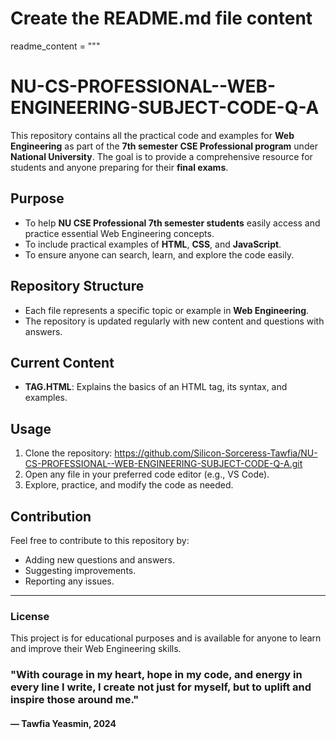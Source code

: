 # Create the README.md file content
readme_content = """
# NU-CS-PROFESSIONAL--WEB-ENGINEERING-SUBJECT-CODE-Q-A

This repository contains all the practical code and examples for **Web Engineering** as part of the **7th semester CSE Professional program** under **National University**. The goal is to provide a comprehensive resource for students and anyone preparing for their **final exams**.

## Purpose

- To help **NU CSE Professional 7th semester students** easily access and practice essential Web Engineering concepts.
- To include practical examples of **HTML**, **CSS**, and **JavaScript**.
- To ensure anyone can search, learn, and explore the code easily.

## Repository Structure

- Each file represents a specific topic or example in **Web Engineering**.
- The repository is updated regularly with new content and questions with answers.

## Current Content

- **TAG.HTML**: Explains the basics of an HTML tag, its syntax, and examples.

## Usage

1. Clone the repository: https://github.com/Silicon-Sorceress-Tawfia/NU-CS-PROFESSIONAL--WEB-ENGINEERING-SUBJECT-CODE-Q-A.git
2. Open any file in your preferred code editor (e.g., VS Code).
3. Explore, practice, and modify the code as needed.

## Contribution

Feel free to contribute to this repository by:
- Adding new questions and answers.
- Suggesting improvements.
- Reporting any issues.

---

### License

This project is for educational purposes and is available for anyone to learn and improve their Web Engineering skills.
### "With courage in my heart, hope in my code, and energy in every line I write, I create not just for myself, but to uplift and inspire those around me."
#### — Tawfia Yeasmin, 2024



